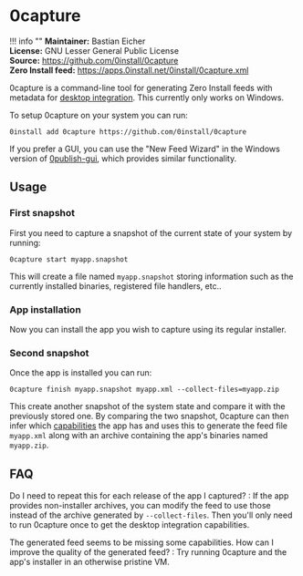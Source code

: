 # 0capture

!!! info ""
    **Maintainer:** Bastian Eicher  
    **License:** GNU Lesser General Public License  
    **Source:** <https://github.com/0install/0capture>  
    **Zero Install feed:** <https://apps.0install.net/0install/0capture.xml>

0capture is a command-line tool for generating Zero Install feeds with metadata for [desktop integration](../details/desktop-integration.md). This currently only works on Windows.

To setup 0capture on your system you can run:

```
0install add 0capture https://github.com/0install/0capture
```

If you prefer a GUI, you can use the "New Feed Wizard" in the Windows version of [0publish-gui](0publish-gui.md), which provides similar functionality.

## Usage

### First snapshot

First you need to capture a snapshot of the current state of your system by running:

```
0capture start myapp.snapshot
```

This will create a file named `myapp.snapshot` storing information such as the currently installed binaries, registered file handlers, etc..

### App installation

Now you can install the app you wish to capture using its regular installer.

### Second snapshot

Once the app is installed you can run:

```
0capture finish myapp.snapshot myapp.xml --collect-files=myapp.zip
```

This create another snapshot of the system state and compare it with the previously stored one. By comparing the two snapshot, 0capture can then infer which [capabilities](../specifications/capabilities.md) the app has and uses this to generate the feed file `myapp.xml` along with an archive containing the app's binaries named `myapp.zip`.

## FAQ

Do I need to repeat this for each release of the app I captured?
:   If the app provides non-installer archives, you can modify the feed to use those instead of the archive generated by `--collect-files`. Then you'll only need to run 0capture once to get the desktop integration capabilities.

The generated feed seems to be missing some capabilities. How can I improve the quality of the generated feed?
:   Try running 0capture and the app's installer in an otherwise pristine VM.
